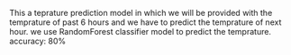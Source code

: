This a teprature prediction model in which we will be provided with the temprature of past 6 hours and we have to predict the temprature of next hour.
we use RandomForest classifier model to predict the temprature.
accuracy: 80%
